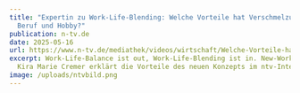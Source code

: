 ```yaml
---
title: "Expertin zu Work-Life-Blending: Welche Vorteile hat Verschmelzung von
  Beruf und Hobby?"
publication: n-tv.de
date: 2025-05-16
url: https://www.n-tv.de/mediathek/videos/wirtschaft/Welche-Vorteile-hat-Verschmelzung-von-Beruf-und-Hobby-article24029406.html
excerpt: Work-Life-Balance ist out, Work-Life-Blending ist in. New-Work-Expertin
  Kira Marie Cremer erklärt die Vorteile des neuen Konzepts im ntv-Interview.
image: /uploads/ntvbild.png
---
```

